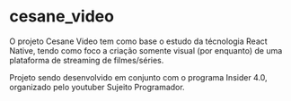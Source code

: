 # cesane_video

O projeto Cesane Video tem como base o estudo da técnologia React Native, tendo como foco a criação somente visual (por enquanto)
de uma plataforma de streaming de filmes/séries.

Projeto sendo desenvolvido em conjunto com o programa Insider 4.0, organizado pelo youtuber Sujeito Programador.
